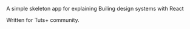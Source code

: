 A simple skeleton app for explaining Builing design systems with React

Written for Tuts+ community. 